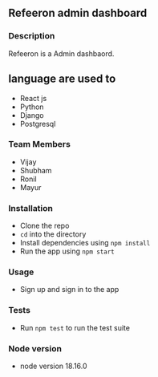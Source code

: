 ## Refeeron admin dashboard
### Description 
Refeeron is a Admin dashbaord.

## language are used to

- React js
- Python
- Django
- Postgresql

### Team Members
- Vijay
- Shubham
- Ronil
- Mayur

### Installation

- Clone the repo
- `cd` into the directory
- Install dependencies using `npm install`
- Run the app using `npm start`

### Usage

- Sign up and sign in to the app


### Tests

- Run `npm test` to run the test suite

### Node version
- node version 18.16.0
